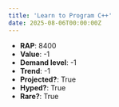 ```yaml
---
title: 'Learn to Program C++'
date: 2025-08-06T00:00:00Z
---
```

- **RAP**: 8400
- **Value**: -1
- **Demand level**: -1
- **Trend**: -1
- **Projected?**: True
- **Hyped?**: True
- **Rare?**: True
